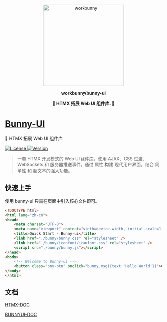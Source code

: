 <p align="center"><img width="260px" src="https://chaz6chez.cn/images/workbunny-logo.png" alt="workbunny"></p>

**<p align="center">workbunny/bunny-ui</p>**

**<p align="center">🐇 HTMX 拓展 Web UI 组件库. 🐇</p>**

# [Bunny-UI](https://workbunny.github.io/bunny-ui/)

🐇 HTMX 拓展 Web UI 组件库

<p>
  <a href="https://github.com/workbunny/bunny-ui/LICENSE">
    <img src="https://img.shields.io/badge/License-MIT-blue" alt="License">
  </a>
  <a href="https://github.com/workbunny/bunny-ui/releases">
    <img src="https://badgen.net/github/release/workbunny/bunny-ui" alt="Version">
  </a>
</p>

> 一套 HTMX 开发模式的 Web UI 组件库，使用 AJAX、CSS 过渡、WebSockets 和 服务器推送事件，通过 属性 构建 现代用户界面，结合 简单性 和 超文本的强大功能。

## 快速上手

使用 bunny-ui 只需在页面中引入核心文件即可。

```html
<!DOCTYPE html>
<html lang="zh-cn">
<head>
    <meta charset="UTF-8">
    <meta name="viewport" content="width=device-width, initial-scale=1.0">
    <title>Quick Start - Bunny-ui</title>
    <link href="./bunny/bunny.css" rel="stylesheet" />
    <link href="./bunny/iconfont/iconfont.css" rel="stylesheet" />
    <script src="./bunny/bunny.js"></script>
</head>
<body>
    <!-- Welcome to Bunny-ui -->
    <button class="bny-btn" onclick="bunny.msg({text:'Hello World'})">Click me</button>
</body>
</html>
```

## 文档

[HTMX-DOC](https://htmx.docs-hub.com/)

[BUNNYUI-DOC](https://workbunny.github.io/bunny-ui/)